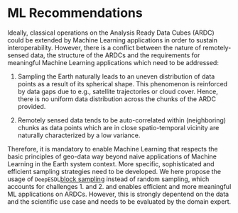 # ML Recommendations

Ideally, classical operations on the Analysis Ready Data Cubes (ARDC) could be extended by Machine Learning applications in order to sustain interoperability.
However, there is a conflict between the nature of remotely-sensed data, the structure of the ARDCs and the requirements for meaningful Machine Learning applications which need to be addressed:

1. Sampling the Earth naturally leads to an uneven distribution of data points as a result of its spherical shape.
   This phenomenon is reinforced by data gaps due to e.g., satellite trajectories or cloud cover. Hence, there is no uniform data distribution across the chunks of the ARDC provided.

2. Remotely sensed data tends to be auto-correlated within (neighboring) chunks as data points which are in close spatio-temporal vicinity are naturally characterized by a low variance.

Therefore, it is mandatory to enable Machine Learning that respects the basic principles of geo-data way beyond naive applications of Machine Learning in the Earth system context.
More specific, sophisticated and efficient sampling strategies need to be developed. We here propose the usage of `DeepESDL`[block sampling](https://github.com/deepesdl/deepesdl-doc/blob/anja-xxx-ml_toolkit/docs/ml-toolkit/example.md#block-sampling) instead of random sampling, which accounts for
challenges 1. and 2. and enables efficient and more meaningful ML applications on ARDCs. However, this is strongly depentend on the data and the scientific use case and needs to be evaluated by the domain expert.
